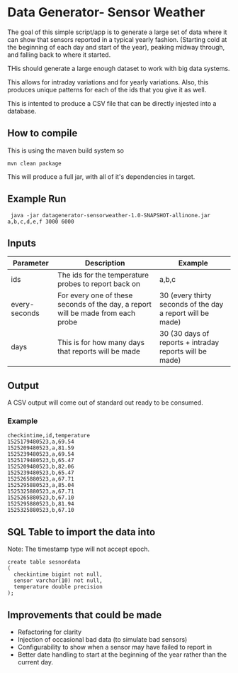 # Data Generator- Sensor Weather

The goal of this simple script/app is to generate a large set of data where it can show that sensors reported in a typical yearly fashion. (Starting cold at the beginning of each day and start of the year), peaking midway through, and falling back to where it started.

THis should generate a large enough dataset to work with big data systems. 

This allows for intraday variations and for yearly variations. Also, this produces unique patterns for each of the ids that you give it as well.

This is intented to produce a CSV file that can be directly injested into a database.

## How to compile
This is using the maven build system so

    mvn clean package 
    
This will produce a full jar, with all of it's dependencies in target. 

## Example Run

     java -jar datagenerator-sensorweather-1.0-SNAPSHOT-allinone.jar a,b,c,d,e,f 3000 6000 

## Inputs 

| Parameter | Description | Example |
| --------- | ----------- | ------- |
| ids       | The ids for the temperature probes to report back on | a,b,c | 
| every-seconds | For every one of these seconds of the day, a report will be made from each probe | 30 (every thirty seconds of the day a report will be made) | 
| days | This is for how many days that reports will be made | 30 (30 days of reports + intraday reports will be made) | 


## Output 

A CSV output will come out of standard out ready to be consumed. 

### Example

    checkintime,id,temperature
    1525179480523,a,69.54
    1525209480523,a,81.59
    1525239480523,a,69.54
    1525179480523,b,65.47
    1525209480523,b,82.06
    1525239480523,b,65.47
    1525265880523,a,67.71
    1525295880523,a,85.04
    1525325880523,a,67.71
    1525265880523,b,67.10
    1525295880523,b,81.94
    1525325880523,b,67.10


## SQL Table to import the data into 

Note: The timestamp type will not accept epoch. 

    create table sesnordata
    (
      checkintime bigint not null,
      sensor varchar(10) not null,
      temperature double precision
    );
    

## Improvements that could be made

 * Refactoring for clarity 
 * Injection of occasional bad data (to simulate bad sensors)
 * Configurability to show when a sensor may have failed to report in
 * Better date handling to start at the beginning of the year rather than the current day.

